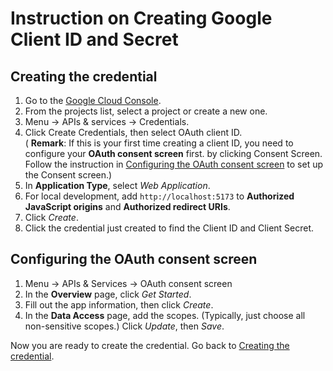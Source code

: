 # Instruction on Creating Google Client ID and Secret

## Creating the credential

1. Go to the [Google Cloud Console](https://console.cloud.google.com/).
2. From the projects list, select a project or create a new one.
3. Menu -> APIs & services -> Credentials.
4. Click Create Credentials, then select OAuth client ID.  
   ( **Remark**: If this is your first time creating a client ID, you need to configure your **OAuth consent screen** first. by clicking Consent Screen. Follow the instruction in [Configuring the OAuth consent screen](#configuring-the-oauth-consent-screen) to set up the Consent screen.)
5. In **Application Type**, select _Web Application_.
6. For local development, add `http://localhost:5173` to **Authorized JavaScript origins** and **Authorized redirect URIs**.
7. Click _Create_.
8. Click the credential just created to find the Client ID and Client Secret.

## Configuring the OAuth consent screen

1. Menu -> APIs & Services -> OAuth consent screen
2. In the **Overview** page, click _Get Started_.
3. Fill out the app information, then click _Create_.
4. In the **Data Access** page, add the scopes. (Typically, just choose all non-sensitive scopes.) Click _Update_, then _Save_.

Now you are ready to create the credential. Go back to [Creating the credential](#creating-the-credential).

